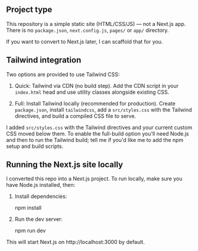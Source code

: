 ## Project type

This repository is a simple static site (HTML/CSS/JS) — not a Next.js app. There is no `package.json`, `next.config.js`, `pages/` or `app/` directory.

If you want to convert to Next.js later, I can scaffold that for you.

## Tailwind integration

Two options are provided to use Tailwind CSS:

1) Quick: Tailwind via CDN (no build step). Add the CDN script in your `index.html` head and use utility classes alongside existing CSS.

2) Full: Install Tailwind locally (recommended for production). Create `package.json`, install `tailwindcss`, add a `src/styles.css` with the Tailwind directives, and build a compiled CSS file to serve.

I added `src/styles.css` with the Tailwind directives and your current custom CSS moved below them. To enable the full-build option you'll need Node.js and then to run the Tailwind build; tell me if you'd like me to add the npm setup and build scripts.

## Running the Next.js site locally

I converted this repo into a Next.js project. To run locally, make sure you have Node.js installed, then:

1. Install dependencies:

	npm install

2. Run the dev server:

	npm run dev

This will start Next.js on http://localhost:3000 by default.
